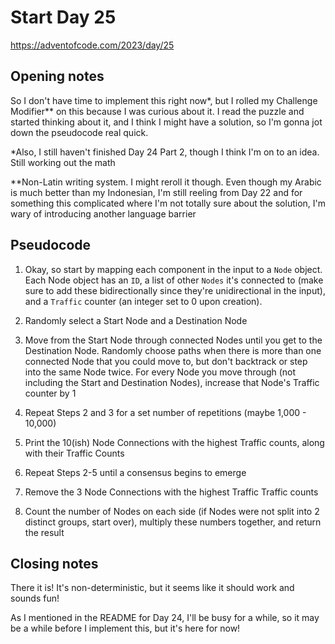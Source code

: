 # Start Day 25

<https://adventofcode.com/2023/day/25>

## Opening notes

So I don't have time to implement this right now*, but I rolled my Challenge Modifier** on this because I was curious about it. I read the puzzle and started thinking about it, and I think I might have a solution, so I'm gonna jot down the pseudocode real quick.

*Also, I still haven't finished Day 24 Part 2, though I think I'm on to an idea. Still working out the math

**Non-Latin writing system. I might reroll it though. Even though my Arabic is much better than my Indonesian, I'm still reeling from Day 22 and for something this complicated where I'm not totally sure about the solution, I'm wary of introducing another language barrier

## Pseudocode

1. Okay, so start by mapping each component in the input to a `Node` object. Each Node object has an `ID`, a list of other `Nodes` it's connected to (make sure to add these bidirectionally since they're unidirectional in the input), and a `Traffic` counter (an integer set to 0 upon creation).

2. Randomly select a Start Node and a Destination Node

3. Move from the Start Node through connected Nodes until you get to the Destination Node. Randomly choose paths when there is more than one connected Node that you could move to, but don't backtrack or step into the same Node twice. For every Node you move through (not including the Start and Destination Nodes), increase that Node's Traffic counter by 1

4. Repeat Steps 2 and 3 for a set number of repetitions (maybe 1,000 - 10,000)

5. Print the 10(ish) Node Connections with the highest Traffic counts, along with their Traffic Counts

6. Repeat Steps 2-5 until a consensus begins to emerge

7. Remove the 3 Node Connections with the highest Traffic Traffic counts

8. Count the number of Nodes on each side (if Nodes were not split into 2 distinct groups, start over), multiply these numbers together, and return the result

## Closing notes

There it is! It's non-deterministic, but it seems like it should work and sounds fun!

As I mentioned in the README for Day 24, I'll be busy for a while, so it may be a while before I implement this, but it's here for now!
